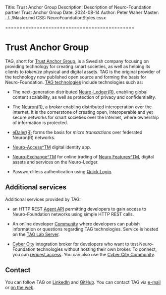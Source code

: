 ﻿Title: Trust Anchor Group
Description: Description of Neuro-Foundation partner Trust Anchor Group
Date: 2024-08-14
Author: Peter Waher
Master: ../../Master.md
CSS: NeuroFoundationStyles.cssx

=============================================

Trust Anchor Group 
=====================

TAG, short for [Trust Anchor Group](https://trustanchorgroup.com), is a Swedish company focusing 
on providing technology for creating smart societies, as well as helping its clients to *tokenize*
physical and digital assets. TAG is the original provider of the technology now published open source 
and forming the basis for Neuro-Foundation. [TAG technologies](TAG%20Technologies.pdf) include 
technologies such as:

* The next-generation distributed [Neuro-Ledger(R)](/Papers/Neuro-Ledger,%20Executive%20Summary.pdf),
  enabling global content scalability, as well as protection of privacy and confidentiality.

* The [Neuron(R)](https://lab.tagroot.io/Documentation/Index.md), a *broker* enabling distributed
  interoperation over the Internet. It is the cornerstone of creating open, interoperable and yet 
  secure networks for smart societies over the Internet, where ownership of information is protected.

* [eDaler(R)](/Papers/Neuro-Payment%20architecture.pdf) forms the basis for *micro transactions* over 
  federated Neuron(R) networks.

* [Neuro-Access^TM](https://github.com/Trust-Anchor-Group/NeuroAccessMaui) digital identity app.

* [Neuro-Exchange^TM](https://neuro-exchange.com/) for online trading of 
  [Neuro Features^TM](/Papers/Neuro-Features,%20Executive%20Summary.pdf), digital assets and
  services on the Neuro-Ledger.

* Password-less authentication using [Quick Login](https://quicklog.in).

Additional services
----------------------

Additional services provided by TAG:

* an HTTP REST [Agent API](https://lab.tagroot.io/Documentation/Neuron/Agent.md) permitting
  developers to gain access to Neuro-Foundation networks using simple HTTP REST calls.

* An online developer [Community](https://lab.tagroot.io/Community/Index.md) where developers can
  pubish information or questions regarding TAG technologies. Service is hosted on the
  [TAG Lab Server](https://lab.tagroot.io/).

* [Cyber City](https://cybercity.online/) integration broker for developers who want to test
  Neuro-Foundation technologies without hosting their own broker. To connect, you can
  [request access](https://cybercity.online/Feedback.md). You can also use the 
  [Cyber City Community](https://cybercity.online/Community/Index.md).

Contact
----------

You can follow TAG on [LinkedIn](https://www.linkedin.com/company/trust-anchor-group/) and
[GitHub](https://github.com/Trust-Anchor-Group). You can contact TAG via [e-mail](mailto:contact@trustanchorgroup.com)
or [on the web](https://tagroot.io/Feedback.md).
